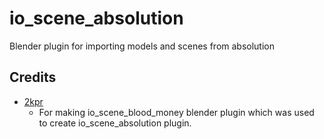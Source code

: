 # io_scene_absolution
 Blender plugin for importing models and scenes from absolution

## Credits
 * [2kpr](https://github.com/2kpr)
   * For making io_scene_blood_money blender plugin which was used to create io_scene_absolution plugin.